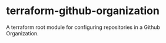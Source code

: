 # terraform-github-organization

A terraform root module for configuring repositories in a Github Organization.
